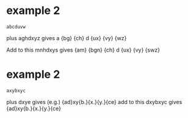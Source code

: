 # example 2
	abcduvw
plus
	aghdxyz
gives
	a {bg} {ch} d {ux} {vy} {wz}

Add to this
	mnhdxys
gives
	{am} {bgn} {ch} d {ux} {vy} {swz}

# example 2
	axybxyc
plus
	dxye
gives (e.g.)
	{ad}xy{b.}{x.}{y.}{ce}
add to this
	dxybxyc
gives
	{ad}xy{b.}{x.}{y.}{ce}